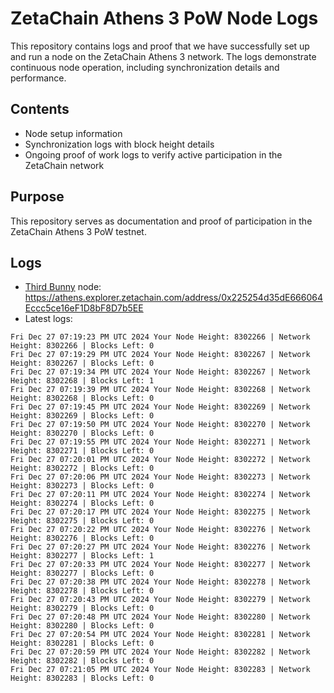 # ZetaChain Athens 3 PoW Node Logs
This repository contains logs and proof that we have successfully set up and run a node on the ZetaChain Athens 3 network. The logs demonstrate continuous node operation, including synchronization details and performance.

## Contents
- Node setup information
- Synchronization logs with block height details
- Ongoing proof of work logs to verify active participation in the ZetaChain network

## Purpose
This repository serves as documentation and proof of participation in the ZetaChain Athens 3 PoW testnet.

## Logs

- [Third Bunny](https://thirdbunny.xyz/) node: https://athens.explorer.zetachain.com/address/0x225254d35dE666064Eccc5ce16eF1D8bF8D7b5EE
- Latest logs:
```
Fri Dec 27 07:19:23 PM UTC 2024 Your Node Height: 8302266 | Network Height: 8302266 | Blocks Left: 0
Fri Dec 27 07:19:29 PM UTC 2024 Your Node Height: 8302267 | Network Height: 8302267 | Blocks Left: 0
Fri Dec 27 07:19:34 PM UTC 2024 Your Node Height: 8302267 | Network Height: 8302268 | Blocks Left: 1
Fri Dec 27 07:19:39 PM UTC 2024 Your Node Height: 8302268 | Network Height: 8302268 | Blocks Left: 0
Fri Dec 27 07:19:45 PM UTC 2024 Your Node Height: 8302269 | Network Height: 8302269 | Blocks Left: 0
Fri Dec 27 07:19:50 PM UTC 2024 Your Node Height: 8302270 | Network Height: 8302270 | Blocks Left: 0
Fri Dec 27 07:19:55 PM UTC 2024 Your Node Height: 8302271 | Network Height: 8302271 | Blocks Left: 0
Fri Dec 27 07:20:01 PM UTC 2024 Your Node Height: 8302272 | Network Height: 8302272 | Blocks Left: 0
Fri Dec 27 07:20:06 PM UTC 2024 Your Node Height: 8302273 | Network Height: 8302273 | Blocks Left: 0
Fri Dec 27 07:20:11 PM UTC 2024 Your Node Height: 8302274 | Network Height: 8302274 | Blocks Left: 0
Fri Dec 27 07:20:17 PM UTC 2024 Your Node Height: 8302275 | Network Height: 8302275 | Blocks Left: 0
Fri Dec 27 07:20:22 PM UTC 2024 Your Node Height: 8302276 | Network Height: 8302276 | Blocks Left: 0
Fri Dec 27 07:20:27 PM UTC 2024 Your Node Height: 8302276 | Network Height: 8302277 | Blocks Left: 1
Fri Dec 27 07:20:33 PM UTC 2024 Your Node Height: 8302277 | Network Height: 8302277 | Blocks Left: 0
Fri Dec 27 07:20:38 PM UTC 2024 Your Node Height: 8302278 | Network Height: 8302278 | Blocks Left: 0
Fri Dec 27 07:20:43 PM UTC 2024 Your Node Height: 8302279 | Network Height: 8302279 | Blocks Left: 0
Fri Dec 27 07:20:48 PM UTC 2024 Your Node Height: 8302280 | Network Height: 8302280 | Blocks Left: 0
Fri Dec 27 07:20:54 PM UTC 2024 Your Node Height: 8302281 | Network Height: 8302281 | Blocks Left: 0
Fri Dec 27 07:20:59 PM UTC 2024 Your Node Height: 8302282 | Network Height: 8302282 | Blocks Left: 0
Fri Dec 27 07:21:05 PM UTC 2024 Your Node Height: 8302283 | Network Height: 8302283 | Blocks Left: 0
```

